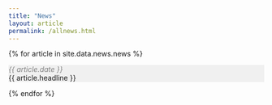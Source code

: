 ```yaml
---
title: "News"
layout: article
permalink: /allnews.html
---
```


{% for article in site.data.news.news %}

<p style="background-color: #f0f0f0;"><i><font color="gray">{{ article.date }}</font></i><br>
{{ article.headline }}</p>
{% endfor %}
